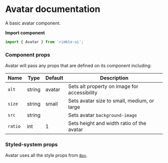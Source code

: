 # Avatar documentation

A basic avatar component.

**Import component**

```jsx
import { Avatar } from 'rimble-ui';
```

<!-- STORY -->

### Component props

Avatar will pass any props that are defined on its component including:

| Name    | Type   | Default | Description                                  |
| ------- | ------ | ------- | -------------------------------------------- |
| `alt`   | string | avatar  | Sets alt property on image for accessibility |
| `size`  | string | small   | Sets avatar size to small, medium, or large  |
| `src`   | string |         | Sets avatar `background-image`               |
| `ratio` | int    | 1       | Sets height and width ratio of the avatar    |

### Styled-system props

Avatar uses all the style props from [`Box`](https://consensys.github.io/rimble-ui/?path=/story/layout--box).
